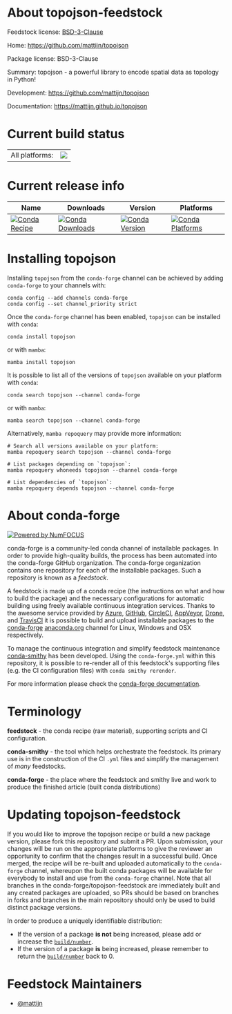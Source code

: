About topojson-feedstock
========================

Feedstock license: [BSD-3-Clause](https://github.com/conda-forge/topojson-feedstock/blob/main/LICENSE.txt)

Home: https://github.com/mattijn/topojson

Package license: BSD-3-Clause

Summary: topojson - a powerful library to encode spatial data as topology in Python!

Development: https://github.com/mattijn/topojson

Documentation: https://mattijn.github.io/topojson

Current build status
====================


<table><tr><td>All platforms:</td>
    <td>
      <a href="https://dev.azure.com/conda-forge/feedstock-builds/_build/latest?definitionId=13932&branchName=main">
        <img src="https://dev.azure.com/conda-forge/feedstock-builds/_apis/build/status/topojson-feedstock?branchName=main">
      </a>
    </td>
  </tr>
</table>

Current release info
====================

| Name | Downloads | Version | Platforms |
| --- | --- | --- | --- |
| [![Conda Recipe](https://img.shields.io/badge/recipe-topojson-green.svg)](https://anaconda.org/conda-forge/topojson) | [![Conda Downloads](https://img.shields.io/conda/dn/conda-forge/topojson.svg)](https://anaconda.org/conda-forge/topojson) | [![Conda Version](https://img.shields.io/conda/vn/conda-forge/topojson.svg)](https://anaconda.org/conda-forge/topojson) | [![Conda Platforms](https://img.shields.io/conda/pn/conda-forge/topojson.svg)](https://anaconda.org/conda-forge/topojson) |

Installing topojson
===================

Installing `topojson` from the `conda-forge` channel can be achieved by adding `conda-forge` to your channels with:

```
conda config --add channels conda-forge
conda config --set channel_priority strict
```

Once the `conda-forge` channel has been enabled, `topojson` can be installed with `conda`:

```
conda install topojson
```

or with `mamba`:

```
mamba install topojson
```

It is possible to list all of the versions of `topojson` available on your platform with `conda`:

```
conda search topojson --channel conda-forge
```

or with `mamba`:

```
mamba search topojson --channel conda-forge
```

Alternatively, `mamba repoquery` may provide more information:

```
# Search all versions available on your platform:
mamba repoquery search topojson --channel conda-forge

# List packages depending on `topojson`:
mamba repoquery whoneeds topojson --channel conda-forge

# List dependencies of `topojson`:
mamba repoquery depends topojson --channel conda-forge
```


About conda-forge
=================

[![Powered by
NumFOCUS](https://img.shields.io/badge/powered%20by-NumFOCUS-orange.svg?style=flat&colorA=E1523D&colorB=007D8A)](https://numfocus.org)

conda-forge is a community-led conda channel of installable packages.
In order to provide high-quality builds, the process has been automated into the
conda-forge GitHub organization. The conda-forge organization contains one repository
for each of the installable packages. Such a repository is known as a *feedstock*.

A feedstock is made up of a conda recipe (the instructions on what and how to build
the package) and the necessary configurations for automatic building using freely
available continuous integration services. Thanks to the awesome service provided by
[Azure](https://azure.microsoft.com/en-us/services/devops/), [GitHub](https://github.com/),
[CircleCI](https://circleci.com/), [AppVeyor](https://www.appveyor.com/),
[Drone](https://cloud.drone.io/welcome), and [TravisCI](https://travis-ci.com/)
it is possible to build and upload installable packages to the
[conda-forge](https://anaconda.org/conda-forge) [anaconda.org](https://anaconda.org/)
channel for Linux, Windows and OSX respectively.

To manage the continuous integration and simplify feedstock maintenance
[conda-smithy](https://github.com/conda-forge/conda-smithy) has been developed.
Using the ``conda-forge.yml`` within this repository, it is possible to re-render all of
this feedstock's supporting files (e.g. the CI configuration files) with ``conda smithy rerender``.

For more information please check the [conda-forge documentation](https://conda-forge.org/docs/).

Terminology
===========

**feedstock** - the conda recipe (raw material), supporting scripts and CI configuration.

**conda-smithy** - the tool which helps orchestrate the feedstock.
                   Its primary use is in the construction of the CI ``.yml`` files
                   and simplify the management of *many* feedstocks.

**conda-forge** - the place where the feedstock and smithy live and work to
                  produce the finished article (built conda distributions)


Updating topojson-feedstock
===========================

If you would like to improve the topojson recipe or build a new
package version, please fork this repository and submit a PR. Upon submission,
your changes will be run on the appropriate platforms to give the reviewer an
opportunity to confirm that the changes result in a successful build. Once
merged, the recipe will be re-built and uploaded automatically to the
`conda-forge` channel, whereupon the built conda packages will be available for
everybody to install and use from the `conda-forge` channel.
Note that all branches in the conda-forge/topojson-feedstock are
immediately built and any created packages are uploaded, so PRs should be based
on branches in forks and branches in the main repository should only be used to
build distinct package versions.

In order to produce a uniquely identifiable distribution:
 * If the version of a package **is not** being increased, please add or increase
   the [``build/number``](https://docs.conda.io/projects/conda-build/en/latest/resources/define-metadata.html#build-number-and-string).
 * If the version of a package **is** being increased, please remember to return
   the [``build/number``](https://docs.conda.io/projects/conda-build/en/latest/resources/define-metadata.html#build-number-and-string)
   back to 0.

Feedstock Maintainers
=====================

* [@mattijn](https://github.com/mattijn/)

